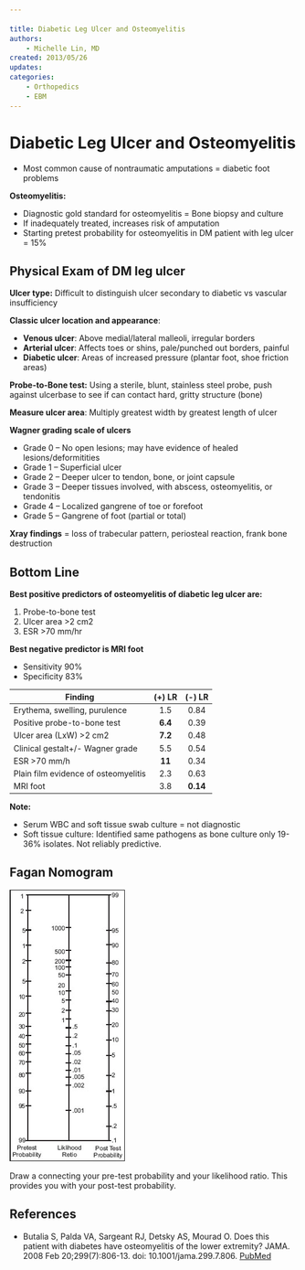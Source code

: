 ```yaml
---

title: Diabetic Leg Ulcer and Osteomyelitis
authors:
    - Michelle Lin, MD
created: 2013/05/26
updates:
categories:
    - Orthopedics
    - EBM
---
```


# Diabetic Leg Ulcer and Osteomyelitis

- Most common cause of nontraumatic amputations = diabetic foot problems

**Osteomyelitis:**

- Diagnostic gold standard for osteomyelitis = Bone biopsy and culture
- If inadequately treated, increases risk of amputation
- Starting pretest probability for osteomyelitis in DM patient with leg ulcer = 15%

## Physical Exam of DM leg ulcer

**Ulcer type:** Difficult to distinguish ulcer secondary to diabetic vs vascular insufficiency

**Classic ulcer location and appearance**:

- **Venous ulcer**: Above medial/lateral malleoli, irregular borders
- **Arterial ulcer**: Affects toes or shins, pale/punched out borders, painful
- **Diabetic ulcer**: Areas of increased pressure (plantar foot, shoe friction areas)

**Probe-to-Bone test:** Using a sterile, blunt, stainless steel probe, push against ulcerbase to see if can contact hard, gritty structure (bone)

**Measure ulcer area**: Multiply greatest width by greatest length of ulcer

**Wagner grading scale of ulcers**

- Grade 0 – No open lesions; may have evidence of healed lesions/deformitities
- Grade 1 – Superficial ulcer
- Grade 2 – Deeper ulcer to tendon, bone, or joint capsule
- Grade 3 – Deeper tissues involved, with abscess, osteomyelitis, or tendonitis 
- Grade 4 – Localized gangrene of toe or forefoot
- Grade 5 – Gangrene of foot (partial or total)

**Xray findings** = loss of trabecular pattern, periosteal reaction, frank bone destruction 

## Bottom Line

**Best positive predictors of osteomyelitis of diabetic leg ulcer are:** 

1. Probe-to-bone test
2. Ulcer area >2 cm2
3. ESR >70 mm/hr

**Best negative predictor is MRI foot**

- Sensitivity 90%
- Specificity 83%

| **Finding**                          | **(+) LR** | **(-) LR** |
| ------------------------------------ | :--------: | :--------: |
| Erythema, swelling, purulence        |     1.5    |    0.84    |
| Positive probe-to-bone test          |   **6.4**  |    0.39    |
| Ulcer area (LxW) >2 cm2              |   **7.2**  |    0.48    |
| Clinical gestalt+/- Wagner grade     |     5.5    |    0.54    |
| ESR >70 mm/h                         |   **11**   |    0.34    |
| Plain film evidence of osteomyelitis |     2.3    |    0.63    |
| MRI foot                             |     3.8    |  **0.14**  |

**Note:**

- Serum WBC and soft tissue swab culture = not diagnostic
- Soft tissue culture: Identified same pathogens as bone culture only 19-36% isolates. Not reliably predictive. 

## Fagan Nomogram

![Fagan nomogram](image-1.png)

Draw a connecting your pre-test probability and your likelihood ratio. This provides you with your post-test probability.

## References

- Butalia S, Palda VA, Sargeant RJ, Detsky AS, Mourad O. Does this patient with diabetes have osteomyelitis of the lower extremity? JAMA. 2008 Feb 20;299(7):806-13. doi: 10.1001/jama.299.7.806. [PubMed](https://www.ncbi.nlm.nih.gov/pubmed/?term=18285592)
